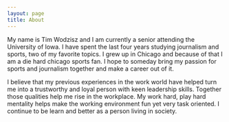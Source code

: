 ```yaml
---
layout: page
title: About
---
```


<p class="message">
  My name is Tim Wodzisz and I am currently a senior attending the University of Iowa. I have spent the last four years studying journalism and sports, two of my favorite topics. I grew up in Chicago and because of that I am a die hard chicago sports fan. I hope to someday bring my passion for sports and journalism together and make a career out of it. 
</p>

I believe that my previous experiences in the work world have helped turn me into a trustworthy and loyal person with keen leadership skills. Together those qualities help me rise in the workplace. My work hard, play hard mentality helps make the working environment fun yet very task oriented. I continue to be learn and better as a person living in society. 



